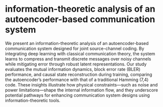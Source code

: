 # information-theoretic analysis of an autoencoder-based communication system

We present an information-theoretic analysis of an autoencoder-based communication system designed for joint source-channel coding. By integrating deep learning with classical communication theory, the system learns to compress and transmit discrete messages over noisy channels while mitigating error through robust latent representations. Our study evaluates the mutual information dynamics, block error rate (BLER) performance, and causal state reconstruction during training, comparing the autoencoder’s performance with that of a traditional Hamming (7,4) code. These insights illustrate how physical constraints—such as noise and power limitations—shape the internal information flow, and they underscore potential pathways for enhancing communication system designs using information-theoretic tools.
